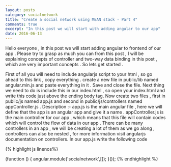 ```yaml
---
layout: posts
category: socialnetwork
title: "Create a social network using MEAN stack - Part 4"
comments: true
excerpt: "In this post we will start with adding angular to our app"
date: 2016-06-13
---
```


Hello everyone , in this post we will start adding angular to frontend of our app . Please try to grasp as much you can from this post , I will be explaining concepts of controller and two-way data binding in this post , which are very important concepts . So lets get started .

First of all you will need to include angularjs script to your html , so go ahead to this link , copy everything . create a new file in public/lib named angular.min.js and paste everything in it . Save and close the file.
Next thing we need to do is include this in our index.html , so open your index.html and write this code just above the ending body tag.
Now create two files , first in public/js named app.js and second in public/js/controllers named appController.js .
Description :- app.js is the main angular file , here we will define that the app is an angular app and give it a name .
appController.js is the main controller for our app , which means that this file will contain codes which will control the flow of data in our app . There can be many controllers in an app , we will be creating a lot of them as we go along , controllers can also be nested , for more information visit angularjs documentation on controllers.
In our app.js write the following code

{% highlight js linenos%}

(function () {
    angular.module('socialnetwork',[]);
}());
{% endhighlight %}
